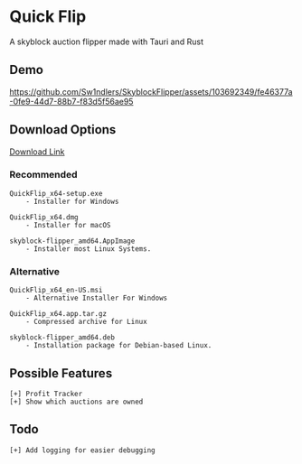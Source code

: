 # Quick Flip

A skyblock auction flipper made with Tauri and Rust

## Demo

https://github.com/Sw1ndlers/SkyblockFlipper/assets/103692349/fe46377a-0fe9-44d7-88b7-f83d5f56ae95

## Download Options

[Download Link](https://github.com/Sw1ndlers/SkyblockFlipper/releases/latest)

### Recommended

```
QuickFlip_x64-setup.exe
    - Installer for Windows

QuickFlip_x64.dmg
    - Installer for macOS

skyblock-flipper_amd64.AppImage
    - Installer most Linux Systems.
```

### Alternative

```
QuickFlip_x64_en-US.msi
    - Alternative Installer For Windows

QuickFlip_x64.app.tar.gz
    - Compressed archive for Linux

skyblock-flipper_amd64.deb 
    - Installation package for Debian-based Linux.
```


## Possible Features
```
[+] Profit Tracker
[+] Show which auctions are owned
```

## Todo

```
[+] Add logging for easier debugging
```
